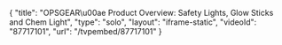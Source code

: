 {
    "title": "OPSGEAR\u00ae Product Overview: Safety Lights, Glow Sticks and Chem Light",
    "type": "solo",
    "layout": "iframe-static",
    "videoId": "87717101",
    "url": "\/tvpembed\/87717101"
}